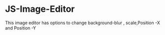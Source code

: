 # JS-Image-Editor
This image editor has options to change background-blur , scale,Position -X and Position -Y
